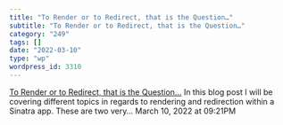 ```yaml
---
title: "To Render or to Redirect, that is the Question…"
subtitle: "To Render or to Redirect, that is the Question…"
category: "249"
tags: []
date: "2022-03-10"
type: "wp"
wordpress_id: 3310
---
```

[ To Render or to Redirect, that is the Question…](https://medium.com/@thorntonbrenden/to-render-or-to-redirect-that-is-the-question-b94e3bcac2e0)
 In this blog post I will be covering different topics in regards to rendering and redirection within a Sinatra app. These are two very…
March 10, 2022 at 09:21PM